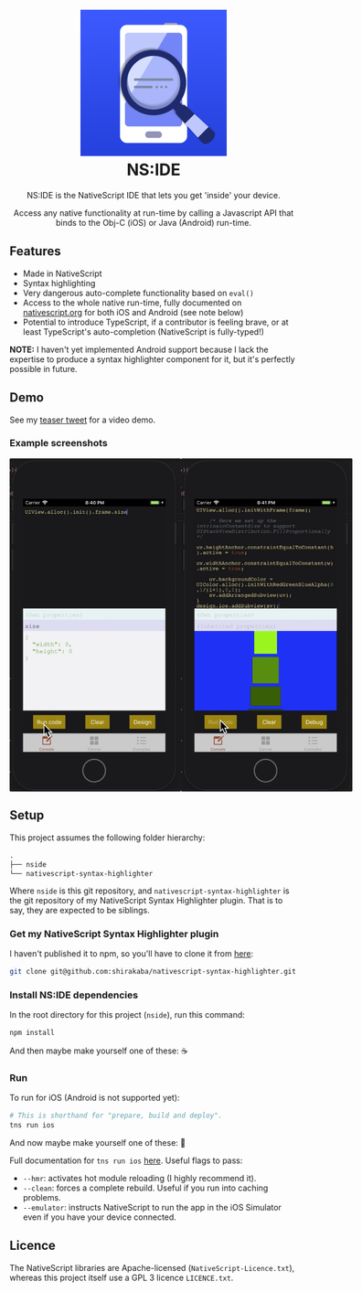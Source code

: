 <h1 align=center>
    <a href="https://github.com/shirakaba/nside/blob/master/app/App_Resources/iOS/Assets.xcassets/AppIcon.appiconset/icon-1024.png" title="NS:IDE">
        <img alt="NS:IDE" src="/app/App_Resources/iOS/Assets.xcassets/AppIcon.appiconset/icon-1024.png" height="256" />
    </a>
    <br>
    NS:IDE
</h1>

<p align=center>NS:IDE is the NativeScript IDE that lets you get 'inside' your device.</p>
<p align=center>Access any native functionality at run-time by calling a Javascript API that binds to the Obj-C (iOS) or Java (Android) run-time.</p>

## Features

* Made in NativeScript
* Syntax highlighting
* Very dangerous auto-complete functionality based on `eval()`
* Access to the whole native run-time, fully documented on [nativescript.org](https://www.nativescript.org) for both iOS and Android (see note below)
* Potential to introduce TypeScript, if a contributor is feeling brave, or at least TypeScript's auto-completion (NativeScript is fully-typed!)

**NOTE:** I haven't yet implemented Android support because I lack the expertise to produce a syntax highlighter component for it, but it's perfectly possible in future.

## Demo

See my [teaser tweet](https://twitter.com/LinguaBrowse/status/1069531994336436224) for a video demo.

### Example screenshots

<div style="display: flex; width: 100%;">
    <img alt="auto-complete" src="/example-images/auto-complete.png" width="300px" </img>
    <img alt="native manipulation" src="/example-images/native-manipulation.png" width="300px"</img>
</div>

## Setup

This project assumes the following folder hierarchy:

```
.
├── nside
└── nativescript-syntax-highlighter
```

Where `nside` is this git repository, and `nativescript-syntax-highlighter` is the git repository of my NativeScript Syntax Highlighter plugin. That is to say, they are expected to be siblings.

### Get my NativeScript Syntax Highlighter plugin

I haven't published it to npm, so you'll have to clone it from [here](https://github.com/shirakaba/nativescript-syntax-highlighter):

```sh
git clone git@github.com:shirakaba/nativescript-syntax-highlighter.git
```

### Install NS:IDE dependencies

In the root directory for this project (`nside`), run this command:

```sh
npm install
```

And then maybe make yourself one of these: ☕️

### Run 

To run for iOS (Android is not supported yet):

```sh
# This is shorthand for "prepare, build and deploy".
tns run ios
```

And now maybe make yourself one of these: 🍵

Full documentation for `tns run ios` [here](https://docs.nativescript.org/tooling/docs-cli/project/testing/run-ios). Useful flags to pass:

* `--hmr`: activates hot module reloading (I highly recommend it).
* `--clean`: forces a complete rebuild. Useful if you run into caching problems.
* `--emulator`: instructs NativeScript to run the app in the iOS Simulator even if you have your device connected.

## Licence

The NativeScript libraries are Apache-licensed (`NativeScript-Licence.txt`), whereas this project itself use a GPL 3 licence `LICENCE.txt`.
